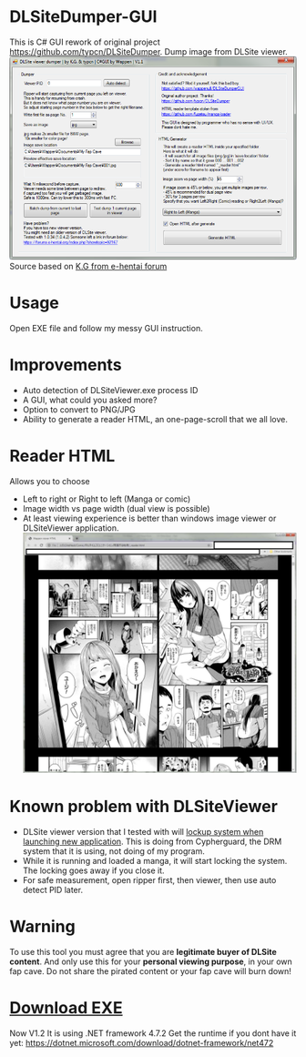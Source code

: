 # DLSiteDumper-GUI
This is C# GUI rework of original project https://github.com/typcn/DLSiteDumper.
Dump image from DLSite viewer.
![Alt text](./readme_img1.png)
Source based on [K.G from e-hentai forum](https://forums.e-hentai.org/index.php?showtopic=92167&view=findpost&p=2799905)

# Usage

Open EXE file and follow my messy GUI instruction.

# Improvements

* Auto detection of DLSiteViewer.exe process ID
* A GUI, what could you asked more?
* Option to convert to PNG/JPG
* Ability to generate a reader HTML, an one-page-scroll that we all love.
 
# Reader HTML

Allows you to choose
* Left to right or Right to left (Manga or comic)
* Image width vs page width (dual view is possible)
* At least viewing experience is better than windows image viewer or DLSiteViewer application.
![HTML](./readme_img2.jpg)

# Known problem with DLSiteViewer

* DLSite viewer version that I tested with will [lockup system when launching new application](https://superuser.com/a/1636040/1099925). This is doing from Cypherguard, the DRM system that it is using, not doing of my program.
* While it is running and loaded a manga, it will start locking the system. The locking goes away if you close it.
* For safe measurement, open ripper first, then viewer, then use auto detect PID later.

# Warning

To use this tool you must agree that you are **legitimate buyer of DLSite content**. And only use this for your **personal viewing purpose**, in your own fap cave. Do not share the pirated content or your fap cave will burn down!

# [Download EXE](https://github.com/wappenull/DLSiteDumperGUI/releases/download/v1.2/DLSiteDumperCS.exe)
Now V1.2
It is using .NET framework 4.7.2 Get the runtime if you dont have it yet:
https://dotnet.microsoft.com/download/dotnet-framework/net472
